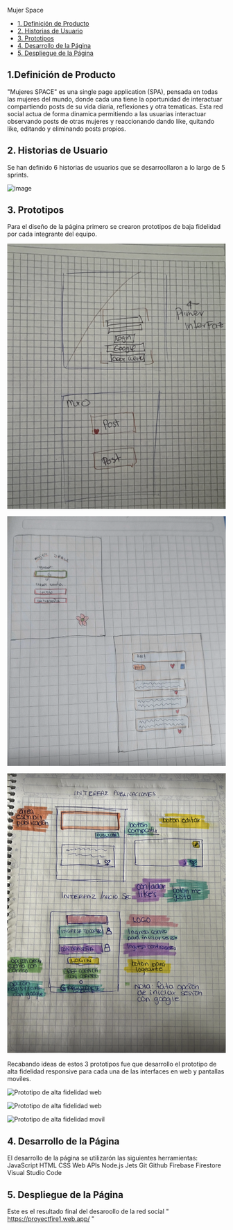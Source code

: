 Mujer Space
* [1. Definición de Producto](#1-definición-de-producto)
* [2. Historias de Usuario](#2-historias-de-usuario)
* [3. Prototipos](#3-prototipos)
* [4. Desarrollo de la Página](#4-desarrollo-de-la-página)
* [5. Despliegue de la Página](#5-despliegue-de-la-página)


## 1.Definición de Producto

"Mujeres SPACE" es una single page application (SPA), pensada en todas las mujeres del mundo, donde cada una tiene la oportunidad de interactuar compartiendo posts de su vida diaria, reflexiones y otra tematicas. Esta red social actua de forma dinamica permitiendo a las usuarias interactuar observando posts de otras mujeres y reaccionando dando like, quitando like, editando y eliminando posts propios.


## 2. Historias de Usuario

Se han definido 6 historias de usuarios que se desarroollaron a lo largo de 5 sprints.

![image](https://github.com/Carolinava21/DEV011-social-network/assets/142191821/8171824a-6282-4d9b-a052-9c5228ad1131)


## 3. Prototipos

Para el diseño de la página primero se crearon prototipos de baja fidelidad por cada integrante del equipo.

![Prototipo de baja fidelidad Marcela](src\img\PBF_Marce.png)

![Prototipo de baja fidelidad Carolina](src\img\PBF_Carol.png)

![Prototipo de baja fidelidad Andrea](src\img\PBF_Andre.png)

Recabando ideas de estos 3 prototipos fue que desarrollo el prototipo de alta fidelidad responsive para cada una de las interfaces en web y pantallas moviles.

![Prototipo de alta fidelidad web](src\img\PBF_Web.png)

![Prototipo de alta fidelidad web](src\img\PBF_WebHome.png)

![Prototipo de alta fidelidad movil](src\img\PBF_Movil.png)


## 4. Desarrollo de la Página

El desarrollo de la página se utilizarón las siguientes herramientas:
JavaScript
HTML
CSS
Web APIs
Node.js
Jets
Git
Github
Firebase
Firestore
Visual Studio Code


## 5. Despliegue de la Página
Este es el resultado final del desaroollo de la red social " https://proyectfire1.web.app/ "


